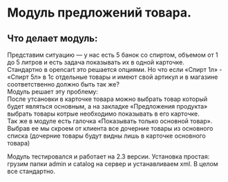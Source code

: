 # Модуль предложений товара.
## Что делает модуль: <br/>
Представим ситуацию — у нас есть 5 банок со спиртом, объемом от 1 до 5 литров и есть задача показывать их в одной карточке.<br/>
Стандартно в opencart это решается опциями. Но что если «Спирт 1л» - «Спирт 5л» в 1с отдельные товары и имеют свой артикул и в магазине соответственно должно быть так же?<br/>
Модуль решает эту проблему:<br/>
После утсановки в карточке товара можно выбрать товар который будет являться основным, а на закладке «Предложения продукта»<br/>
выбрать товары котрые необходимо показывать в его карточке.<br/>
Так же в модуле есть галочка «Показывать только основной товар».<br/>
Выбрав ее мы скроем от клиента все дочерние товары из основного списка (дочерние товары будут видны лишь в карточке основного товара)

Модуль тестировался и работает на 2.3 версии.
Установка простая: грузим папки admin и catalog на сервер и устанавливаем xml. В целом все стандартно.


